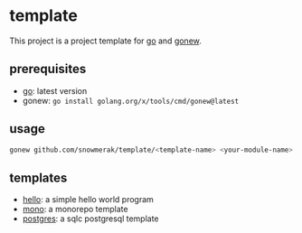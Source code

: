 # template

This project is a project template for [go](https://golang.org/) and [gonew](https://golang.org/x/tools/cmd/gonew).

## prerequisites

- [go](https://golang.org/): latest version
- gonew: `go install golang.org/x/tools/cmd/gonew@latest`

## usage

```sh
gonew github.com/snowmerak/template/<template-name> <your-module-name>
```

## templates

- [hello](./hello/README.md): a simple hello world program
- [mono](./mono/README.md): a monorepo template
- [postgres](./postgres/README.md): a sqlc postgresql template